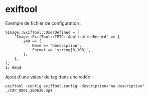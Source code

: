 # exiftool

Exemple de fichier de configuration :
```
%Image::ExifTool::UserDefined = (
    'Image::ExifTool::IPTC::ApplicationRecord' => {
        240 => {
            Name => 'description',
            Format => 'string[0,100]',
        },
    },
);
1; #end
```

Ajout d'une valeur de tag dans une vidéo :
```
exiftool -config exifTool.config -description="ma description" ./CAP_0001_180630.mp4
```